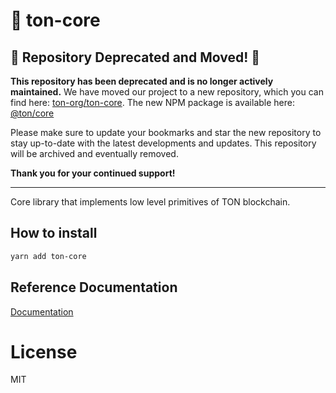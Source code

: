 # 💎 ton-core

## 🚨 Repository Deprecated and Moved! 🚨

**This repository has been deprecated and is no longer actively maintained.** We have moved our project to a new repository, which you can find here: [ton-org/ton-core](https://github.com/ton-org/ton-core). The new NPM package is available here: [@ton/core](https://www.npmjs.com/package/@ton/core)

Please make sure to update your bookmarks and star the new repository to stay up-to-date with the latest developments and updates. This repository will be archived and eventually removed.

**Thank you for your continued support!**
___________
Core library that implements low level primitives of TON blockchain.

## How to install

```bash
yarn add ton-core
```

## Reference Documentation

[Documentation](https://ton-community.github.io/ton-core/)

# License

MIT
